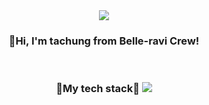<div align="center">
  <img src="https://github.com/tachung2/tachung2/assets/40621278/f132879a-87ac-4d41-9746-4de52c73b58c">
  <h3>👋Hi, I'm tachung from Belle-ravi Crew!</h3>
  </br>
  <h3>🔧My tech stack🔧</3>
  <img src="https://img.shields.io/badge/Vue.js-#4FC08D?style=for-the-badge&logo=vuedotjs&logoColor=white">
  
</div>
